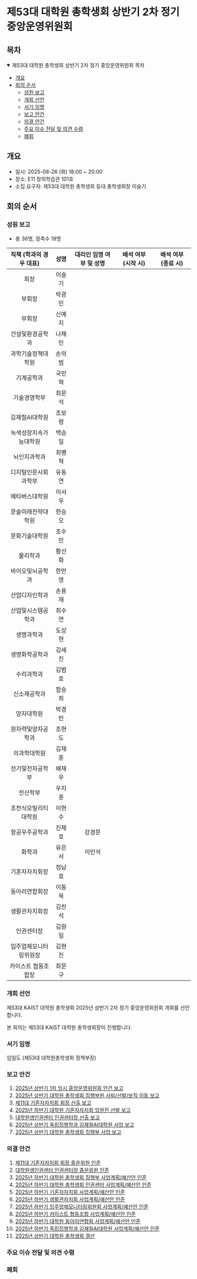 제53대 대학원 총학생회 상반기 2차 정기 중앙운영위원회
===

## 목차
<details open>
<summary>제53대 대학원 총학생회 상반기 2차 정기 중앙운영위원회 목차</summary>
  
- [개요](#개요) 
- [회의 순서](#회의-순서) 
	- [성원 보고](#성원-보고) 
	- [개회 선언](#개회-선언) 
	- [서기 임명](#서기-임명) 
	- [보고 안건](#보고-안건) 
	- [의결 안건](#의결-안건) 
	- [주요 이슈 전달 및 의견 수렴](#주요-이슈-전달-및-의견-수렴) 
	- [폐회](#폐회) 
</details>

## 개요
- 일시: 2025-08-26 (화) 18:00 ~ 20:00
- 장소: E11 창의학습관 101호
- 소집 요구자: 제53대 대학원 총학생회 등대 총학생회장 이슬기

## 회의 순서
### 성원 보고
- 총 36명, 정족수 19명

| 직책 (학과의 경우 대표) | 성명 | 대리인 임명 여부 및 성명 | 배석 여부 (시작 시) | 배석 여부 (종료 시) |
|:---:|:---:|:---:|:---:|:---:|
| 회장 | 이슬기 |  | 
| 부회장 | 박광민 |  | 
| 부회장 | 신예지 |  |
| 건설및환경공학과 | 나채민 |  | 
| 과학기술정책대학원 | 손의범 |  | 
| 기계공학과 | 국민혁 |   | 
| 기술경영학부 | 최문석 |  | 
| 김재철AI대학원 | 조보령 |   |
| 녹색성장지속가능대학원 | 백승일 |  | 
| 뇌인지과학과 | 최병혁 |  | 
| 디지털인문사회과학부 | 유동연 |  | 
| 메타버스대학원 | 이서우 |   | 
| 문술미래전략대학원 | 한승오 |   | 
| 문화기술대학원 | 조수민 |  | 
| 물리학과 | 황선화 |  | 
| 바이오및뇌공학과 | 한만영 |  | 
| 산업디자인학과 | 손용재 |   | 
| 산업및시스템공학과 | 최수연 |  | 
| 생명과학과 | 도상현 |  | 
| 생명화학공학과 | 김세진 |   | 
| 수리과학과 | 김범호 |  | 
| 신소재공학과 | 함승희 |  |
| 양자대학원 | 박경빈 |   | 
| 원자력및양자공학과 | 조현도 |   | 
| 의과학대학원 | 김재훈 |  |  
| 전기및전자공학부 | 배재우 |   |  
| 전산학부 | 우지훈 |   | 
| 조천식모빌리티대학원 | 이현수 |  |  
| 항공우주공학과 | 진제호 | 강경문 |  
| 화학과 | 유은서 | 이민석 |  
| 기혼자자치회장 | 정남호 |   |  
| 동아리연합회장 | 이동욱 |  | 
| 생활관자치회장 | 김찬석 |  | 
| 인권센터장 | 김원일 |  |  
| 입주업체모니터링위원장 | 김현진 |  | 
| 카이스트 협동조합장 | 최문구 |   | 

### 개회 선언
제53대 KAIST 대학원 총학생회 2025년 상반기 2차 정기 중앙운영위원회 개회를 선언합니다. 

본 회의는 제53대 KAIST 대학원 총학생회장이 진행합니다.

### 서기 임명
임일도 (제53대 대학원총학생회 정책부장)

### 보고 안건
1. [2025년 상반기 1차 임시 중앙운영위원회 안건 보고](보고안건/2025년-상반기-1차-임시중앙운영위원회-의결안건보고.md)
2. [2025년 상반기 대학원 총학생회 집행부원 사퇴/선발/보직 이동 보고](보고안건/집행부원변경.md)
3. [제11대 기혼자자치회 회장 선출 보고](보고안건/제11대_기혼자자치회_회장_선출보고.md)
4. [2025년 하반기 대학원 기혼자자치회 임원진 선발 보고](보고안건/2025년-하반기-대학원-기혼자자치회-임원진-선발보고.md)
5. [대학원생인권센터 인권센터장 선출 보고](보고안건/대학원생인권센터-인권센터장-선출.md)
6. [2025년 상반기 독립집행학과 김재철AI대학원 사업 보고](보고안건/김재철AI대학원-사업보고서.md)
7. [2025년 상반기 대학원 총학생회 집행부 사업 보고](보고안건/집행부사업보고서.md)

### 의결 안건
1. [제11대 기혼자자치회 회장 중운위원 인준](의결안건/제11대-기혼자자치회-회장-중운위원-인준.md)
2. [대학원생인권센터 인권센터장 중운위원 인준](의결안건/대학원생인권센터-인권센터장-중운위원-선출.md)
3. [2025년 하반기 대학원 총학생회 집행부 사업계획/예산안 인준](의결안건/집행부-계획서-예산안.md)
4. [2025년 하반기 대학원 총학생회 인권센터 사업계획/예산안 인준](의결안건/R-agenda02.md)
5. [2025년 하반기 기혼자자치회 사업계획/예산안 인준](의결안건/2025년-하반기-기혼자자치회-사업계획-예산안-인준.md)
6. [2025년 하반기 생활관자치회 사업계획/예산안 인준](의결안건/생자회-2025사업계획.md)
7. [2025년 하반기 입주업체모니터링위원회 사업계획/예산안 인준](의결안건/입주업체모니터링위원회-2025년-하반기-사업계획서.md)
8. [2025년 하반기 카이스트 협동조합 사업계획/예산안 인준](의결안건/R-agenda06_2025_2R.md)
9. [2025년 하반기 대학원 동아리연합회 사업계획/예산안 인준](의결안건/동연_사업계획.md)
10. [2025년 하반기 독립집행학과 김재철AI대학원 사업계획/예산안 인준](의결안건/2025-하반기-김재철AI대학원-사업계획서.md)
11. [2025년 상반기 대학원 총학생회 결산](의결안건/학생회계결산.md)


### 주요 이슈 전달 및 의견 수렴

   
### 폐회

